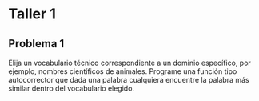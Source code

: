 # Taller 1
## Problema 1
Elija un vocabulario técnico correspondiente a un dominio específico, por ejemplo, nombres científicos de animales. Programe una función tipo autocorrector que dada una palabra cualquiera encuentre la palabra más similar dentro del vocabulario elegido.

